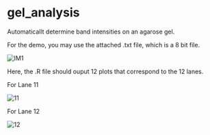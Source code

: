 # gel_analysis

Automaticallt determine band intensities on an agarose gel.

For the demo, you may use the attached .txt file, which is a 8 bit file. 

![IM1](https://user-images.githubusercontent.com/110093777/186207086-f66c5fc9-5ace-4b64-9f10-49bde83b6c26.jpg)

Here, the .R file should ouput 12 plots that correspond to the 12 lanes. 

For Lane 11

![11](https://user-images.githubusercontent.com/110093777/186207733-f9c7a6d8-27a1-400c-8e92-7f8a993f8ea1.jpeg)

For Lane 12

![12](https://user-images.githubusercontent.com/110093777/186207760-c2aa2b5e-6f64-48c3-babc-9dd1f4f1ef48.jpeg)
